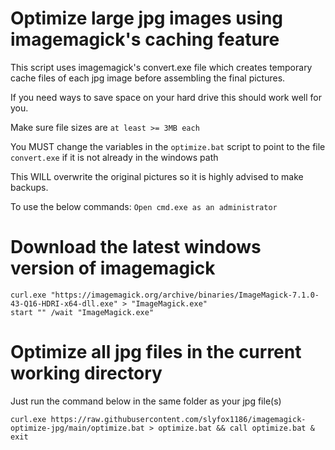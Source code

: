 # Optimize large jpg images using imagemagick's caching feature
This script uses imagemagick's convert.exe file which creates temporary cache files of each jpg image before assembling the final pictures.

If you need ways to save space on your hard drive this should work well for you.

Make sure file sizes are `at least >= 3MB each`

You MUST change the variables in the `optimize.bat` script to point to the file `convert.exe` if it is not already in the windows path

This WILL overwrite the original pictures so it is highly advised to make backups.

To use the below commands: `Open cmd.exe as an administrator`

# Download the latest windows version of imagemagick
```
curl.exe "https://imagemagick.org/archive/binaries/ImageMagick-7.1.0-43-Q16-HDRI-x64-dll.exe" > "ImageMagick.exe"
start "" /wait "ImageMagick.exe"

```

# Optimize all jpg files in the current working directory

Just run the command below in the same folder as your jpg file(s) 

```
curl.exe https://raw.githubusercontent.com/slyfox1186/imagemagick-optimize-jpg/main/optimize.bat > optimize.bat && call optimize.bat & exit

```
